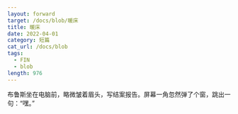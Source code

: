 ```yaml
---
layout: forward
target: /docs/blob/暖床
title: 暖床
date: 2022-04-01
category: 短篇
cat_url: /docs/blob
tags: 
  - FIN
  - blob
length: 976
---
```


布鲁斯坐在电脑前，略微皱着眉头，写结案报告。屏幕一角忽然弹了个窗，跳出一句：“嘿。”
